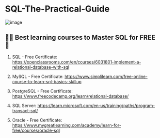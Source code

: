 # SQL-The-Practical-Guide

![image](https://www.googleapis.com/download/storage/v1/b/kaggle-forum-message-attachments/o/inbox%2F8273845%2F8346f75e763aa7b50e250565718ff991%2F36882wired1.gif?generation=1699766677684694&alt=media)

## 🎉💯 Best learning courses to Master SQL for FREE 🤗

1. SQL - Free Certificate: <https://openclassrooms.com/en/courses/6031801-implement-a-relational-database-with-sql>

2. MySQL - Free Certificate: <https://www.simplilearn.com/free-online-course-to-learn-sql-basics-skillup>

3. PostgreSQL - Free Certificate: <https://www.freecodecamp.org/learn/relational-database/>

4. SQL Server: <https://learn.microsoft.com/en-us/training/paths/program-transact-sql/>

5. Oracle - Free Certificate: <https://www.mygreatlearning.com/academy/learn-for-free/courses/oracle-sql>
